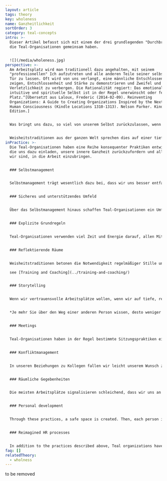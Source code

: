 ```yaml
---
layout: article
tags: theory
key: wholeness
name: Ganzheitlichkeit
sortOrder: 3
category: teal-concepts
intro: >-
  Dieser Artikel befasst sich mit einem der drei grundlegenden "Durchbrüchen",
  die Teal-Organisationen gemeinsam haben.


  ![](/media/wholeness.jpg)
perspective: >-
  Am Arbeitsplatz wird man traditionell dazu angehalten, mit seinem
  "professionellen" Ich aufzutreten und alle anderen Teile seiner selbst an der
  Tür zu lassen. Oft wird von uns verlangt, eine männliche Entschlossenheit zu
  zeigen, Entschlossenheit und Stärke zu demonstrieren und Zweifel und
  Verletzlichkeit zu verbergen. Die Rationalität regiert: Das emotionale,
  intuitive und spirituelle Selbst ist in der Regel unerwünscht oder fehl am
  Platz.^[Übersetzt aus Laloux, Frederic (2014-02-09). Reinventing
  Organizations: A Guide to Creating Organizations Inspired by the Next Stage of
  Human Consciousness (Kindle Locations 1310-1313). Nelson Parker. Kindle
  Edition.]


  Was bringt uns dazu, so viel von unserem Selbst zurückzulassen, wenn wir zur Arbeit gehen? Es ist eine Verschwörung von Ängsten im Spiel, die sowohl die Mitarbeiter als auch ihre Unternehmen betrifft. Die Unternehmen befürchten, dass sich die Dinge schnell in Wohlgefallen auflösen würden, wenn die Mitarbeiter ihre ganze Persönlichkeit mit zur Arbeit bringen würden - ihre Launen, Macken und Wochenendklamotten. Armeen wissen seit langem, dass Menschen, denen man das Gefühl gibt, austauschbar zu sein, viel leichter zu kontrollieren sind. Die Arbeitnehmer ihrerseits befürchten, dass sie, wenn sie mit allem, was sie sind, auftauchen, ihr Selbstverständnis der Kritik und dem Spott aussetzen und als seltsam und fehl am Platz erscheinen könnten. Es wird als viel besser erachtet, auf Nummer sicher zu gehen und das eigene Ich hinter einer professionellen Maske zu verstecken.


  Weisheitstraditionen aus der ganzen Welt sprechen dies auf einer tieferen Ebene an: Im Grunde sind wir alle zutiefst miteinander verbunden und Teil eines Ganzen, aber diese Wahrheit haben wir vergessen. Wir werden in die Trennung hineingeboren und so erzogen, dass wir uns von unserer tieferen Natur, aber auch von den Menschen und dem Leben um uns herum getrennt fühlen. Unsere tiefste Berufung im Leben, so sagen uns diese Traditionen, besteht darin, die Ganzheit zurückzugewinnen, in uns selbst und in unserer Verbindung mit der Außenwelt. Diese spirituelle Erkenntnis inspiriert den zweiten Durchbruch von Teal-Organisationen: einen Raum zu schaffen, der uns auf unserer Reise zur Ganzheit unterstützt. Außergewöhnliche Dinge beginnen zu geschehen, wenn wir es wagen, alles, was wir sind, in die Arbeit einzubringen. Jedes Mal, wenn wir einen Teil von uns zurücklassen, schneiden wir uns von einem Teil unseres Potenzials, unserer Kreativität und Energie ab. Kein Wunder, dass sich viele Arbeitsplätze irgendwie leblos anfühlen. In der Ganzheit sind wir voller Leben. Wir entdecken mit Erstaunen, wie viel mehr Leben in uns steckt, als wir uns je vorstellen konnten. In unseren Beziehungen zu den Kollegen verschwindet vieles von dem, was den Arbeitsplatz unangenehm und ineffizient machte; die Arbeit wird zu einem Vehikel, in dem wir uns gegenseitig helfen, unsere innere Größe zu offenbaren und unsere Berufung zu verwirklichen.^[Übersetzt aus Laloux, Frederic (2014-02-09). Reinventing Organizations: A Guide to Creating Organizations Inspired by the Next Stage of Human Consciousness (Kindle Locations 3128-3143). Nelson Parker. Kindle Edition.]
inPractice: >-
  Die Teal-Organisationen haben eine Reihe konsequenter Praktiken entwickelt,
  die uns dazu einladen, unsere innere Ganzheit zurückzufordern und alles, was
  wir sind, in die Arbeit einzubringen.


  ### Selbstmanagement


  Selbstmanagement trägt wesentlich dazu bei, dass wir uns besser entfalten können. Ohne knappe Beförderungen, um die man kämpfen muss, ohne Chefs, die man zufrieden stellen muss, und ohne Gegnerinnen, die man zur Seite drängen muss, wird ein Großteil des politischen Gifts aus den Organisationen herausgezogen. Ohne eine Chefin, die uns über die Schulter schaut, ohne Mitarbeiter, die wir in Schach halten müssen, und ohne Kolleginnen, die zu Konkurrentinnen werden könnten, können wir uns endlich entspannt zurücklehnen und uns einfach auf die Arbeit konzentrieren, die wir tun wollen.^\[Übersetzt aus Laloux, Frederic (2014-02-09). Reinventing Organizations: A Guide to Creating Organizations Inspired by the Next Stage of Human Consciousness (Kindle Locations 3144-3147). Nelson Parker. Kindle Edition.]


  ### Sicheres und unterstützendes Umfeld


  Über das Selbstmanagement hinaus schaffen Teal-Organisationen ein Umfeld, in dem Menschen sich gegenseitig in ihrer inneren Arbeit unterstützen, während sie die äußere Arbeit der Organisation erledigen. Teal-Organisationen erkennen, dass jedes Mal, wenn unsere Ängste ausgelöst werden, eine Gelegenheit ist, zu lernen und zu mehr Ganzheitlichkeit zu wachsen, indem wir Aspekte von uns selbst zurückfordern, die wir vernachlässigt oder in den Schatten gedrängt haben. Sie sind der Meinung, dass wir sichere und fürsorgliche Räume am Arbeitsplatz schaffen müssen, wenn wir uns mit unserem ganzen Wesen zeigen wollen, einschließlich der schüchternen inneren Stimme der Seele. Wir müssen lernen, die subtilen Wege, auf denen unsere Worte und Handlungen die Sicherheit und das Vertrauen in einer Gemeinschaft von Kollegen untergraben, zu erkennen und achtsam zu sein.^\[Übersetzt aus Laloux, Frederic (2014-02-09). Reinventing Organizations: A Guide to Creating Organizations Inspired by the Next Stage of Human Consciousness (Kindle Locations 3176-3226). Nelson Parker. Kindle Edition.]


  ### Explizite Grundregeln


  Teal-Organisationen verwenden viel Zeit und Energie darauf, allen Mitarbeitern Grundregeln zu vermitteln, die eine gesunde und produktive Zusammenarbeit fördern. Viele halten diese Grundregeln schließlich in einem Dokument fest. RHD hat seine detaillierte *Bill of Rights and Responsibilities*; Morning Star seine Dokumente namens *Organizational Vision, Colleague Principles* und *Statement of General Business Philosophy*; FAVI hat seine *Fiches* und Holacracy seine *Constitution*. Diese Dokumente bieten eine Vision für einen sicheren und produktiven Arbeitsplatz. Sie geben den Kollegen ein Vokabular an die Hand, um über gesunde Beziehungen zu diskutieren, und sie ziehen Linien, die empfehlenswerte von inakzeptablen Verhaltensweisen trennen.^\[Übersetzt aus Laloux, Frederic (2014-02-09). Reinventing Organizations: A Guide to Creating Organizations Inspired by the Next Stage of Human Consciousness (Kindle Locations 3358-3362). Nelson Parker. Kindle Edition.]


  ### Reflektierende Räume


  Weisheitstraditionen betonen die Notwendigkeit regelmäßiger Stille und Reflexion, um den Geist zur Ruhe zu bringen und die Wahrheit aus einem tieferen Teil unseres Selbst hervortreten zu lassen. Immer mehr Menschen nehmen kontemplative Praktiken auf - Meditation, Gebet, Yoga, Spaziergänge in der Natur - und integrieren sie in ihren Alltag. Viele Teal-Organisationen haben irgendwo im Büro einen Raum der Stille eingerichtet, und andere haben Meditations- und Yogakurse eingerichtet. Diese Praxis eröffnet Raum für individuelle Reflexion und Achtsamkeit inmitten eines geschäftigen Tages. Einige von ihnen gehen noch einen Schritt weiter: Sie schaffen auch kollektive Momente der Selbstreflexion durch Praktiken wie Gruppencoaching, Teamsupervision, Reflexionen in großen Gruppen und Tage der Stille.^\[Übersetzt aus Laloux, Frederic (2014-02-09). Reinventing Organizations: A Guide to Creating Organizations Inspired by the Next Stage of Human Consciousness (Kindle Locations 3378-3384). Nelson Parker. Kindle Edition.]

  see [Training and Coaching](../training-and-coaching/)


  ### Storytelling


  Wenn wir vertrauensvolle Arbeitsplätze wollen, wenn wir auf tiefe, reichhaltige und bedeutungsvolle Beziehungen hoffen, müssen wir mehr von uns selbst preisgeben. Wenn Teams nicht gut zusammenarbeiten, ist es in vielen Unternehmen in Mode gekommen, zu einer teambildenden Veranstaltung aufzurufen. Ein gemeinsamer Bowlingabend kann eine unterhaltsame Abwechslung von der Arbeit sein, aber solche Aktivitäten sind in der Regel "mehr vom Gleichen": Sie bleiben an der Oberfläche und fördern nicht wirklich das Vertrauen oder die Gemeinschaft auf einer tiefen Ebene. Bei diesen Veranstaltungen fehlt ein wesentliches Element, das wir seit jeher nutzen, um Gemeinschaft aufzubauen und gemeinsame Geschichten zu erzählen: die Praxis des Geschichtenerzählens. Wir haben die Kraft von Geschichten, die uns zusammenbringt, aus den Augen verloren und dabei die gemeinschaftlichen Beziehungen verkümmern und erodieren lassen. Wir müssen die Kraft des Geschichtenerzählens zurückgewinnen, wie uns der Autor Parker Palmer sagt:^\[Übersetzt aus Laloux, Frederic (2014-02-09). Reinventing Organizations: A Guide to Creating Organizations Inspired by the Next Stage of Human Consciousness (Kindle Locations 3486-3495). Nelson Parker. Kindle Edition.]


  *Je mehr Sie über den Weg einer anderen Person wissen, desto weniger ist es möglich, dieser Person zu misstrauen oder sie abzulehnen. Möchten Sie wissen, wie man Vertrauen in einer Beziehung aufbaut? Lernen Sie mehr über den anderen. Lernen Sie es durch einfache Fragen, die in die Arbeit integriert werden können, um Arbeitsplätze zu schaffen, die nicht nur Menschen beschäftigen, sondern auch ihre Seele ehren.*^\[Übersetzt aus Parker Palmer, “On the Edge: Have the Courage to Lead with Soul,” Journal for Staff Development, National Staff Development Council, Spring 2008.]


  ### Meetings


  Teal-Organisationen haben in der Regel bestimmte Sitzungspraktiken eingeführt, um den Teilnehmern zu helfen, ihr Ego in Schach zu halten und aus einer Position der Ganzheitlichkeit heraus miteinander zu interagieren. Einige sind sehr einfach, während andere sehr viel aufwendiger sind. Bei Sounds True beginnt jedes Meeting mit einer Schweigeminute, um den Teilnehmern zu helfen, sich auf den Moment zu konzentrieren. Viele Teal-Unternehmen beginnen Meetings mit einer Runde Check-in und beenden sie mit einer Runde Check-out.^\[Übersetzt aus Laloux, Frederic (2014-02-09). Reinventing Organizations: A Guide to Creating Organizations Inspired by the Next Stage of Human Consciousness (Kindle Locations 3573-3577). Nelson Parker. Kindle Edition.] See [Meetings](../meetings/)


  ### Konfliktmanagement


  In unseren Beziehungen zu Kollegen fallen wir leicht unserem Wunsch zum Opfer, zu gefallen oder zu beeindrucken, gemocht zu werden oder zu dominieren. Wir dringen leicht in andere ein oder lassen sie in uns eindringen. Unsere Seele kennt die richtigen Grenzen, und manchmal sagt sie uns, dass wir einen Konflikt brauchen, um sie an der richtigen Stelle zu setzen. Ohne Konflikte können wir übermäßig nachgiebig oder übermäßig beschützend sein, und in beiden Fällen hören wir auf, uns selbst treu zu bleiben, wenn wir mit Kollegen interagieren. Teal-Organisationen haben spezielle Verfahren entwickelt, um Konflikte zu erkennen und zu lösen.^\[Übersetzt aus Laloux, Frederic (2014-02-09). Reinventing Organizations: A Guide to Creating Organizations Inspired by the Next Stage of Human Consciousness (Kindle Locations 3630-3634). Nelson Parker. Kindle Edition.] See [Conflict resolution](../conflict-resolution/).


  ### Räumliche Gegebenheiten


  Die meisten Arbeitsplätze signalisieren schleichend, dass wir uns an einem Ort befinden, der vom normalen Leben entfernt ist, und sie fordern uns auf, uns anders zu verhalten als in anderen Umgebungen. Teal-Organisationen schaffen räumliche Gegebenheiten, die die Mitarbeiter dazu einladen, mehr von sich selbst an den Arbeitsplatz zu bringen. Bei Sounds True sind die Hunde der Mitarbeiter im Büro willkommen, und in der Küche wurde nicht nur eine Mikrowelle, sondern ein kompletter Herd installiert, um ein Gemeinschaftsgefühl zu fördern, in dem die Mitarbeiter gemeinsam kochen und essen können. Bei Buurtzorg werden die Krankenschwestern ermutigt, ihre kleinen Gemeinschaftsbüros zu dekorieren, um sie zu ihren eigenen zu machen. Bei FAVI haben die Teams Farben für die Maschinen in ihrem Bereich ausgewählt und die Werkstatt mit Postern, Pflanzen und Aquarien dekoriert. Viele Teal-Organisationen wenden erhebliche Mittel auf, um die Verbindung der Mitarbeiter mit der Natur zu fördern, damit sie entschleunigen und eine tiefere Verbindung zu sich selbst und der Welt finden können: Sun Hydraulics hat alle seine Fabriken in der Nähe eines Sees angesiedelt; Sounds True widersetzte sich der Konvention geschlossener Fenster, die eine zentrale Temperaturregelung gewährleisten würden, und entschied sich für teurere Fenster, die sich nach außen öffnen lassen.^[Übersetzt aus Laloux, Frederic (2014-02-09). Reinventing Organizations: A Guide to Creating Organizations Inspired by the Next Stage of Human Consciousness (Kindle Locations 3692-3707). Nelson Parker. Kindle Edition.]


  ### Personal development


  Through these practices, a safe space is created. Then, each person is responsible to follow his/her own process of self–awareness and personal development. The daily practices that Teal organization offer, such as reflective space, storytelling, meetings without ego and conflict resolution methodologies, are the tools each person has available to define and follow his way. And only in this process of matching such an organizational approach with the individual’s responsibility for self-growth, can self-management and listening to purpose flourish.


  ### Reimagined HR processes


  In addition to the practices described above, Teal organizations have reframed all of the key human resources processes— recruitment, onboarding, training, evaluation, compensation, dismissal— in ways to eliminate fear and feelings of separation and reclaim wholeness. See *Human Resource practices*.
faq: []
relatedTheory:
  - wholness
---
```

to be removed